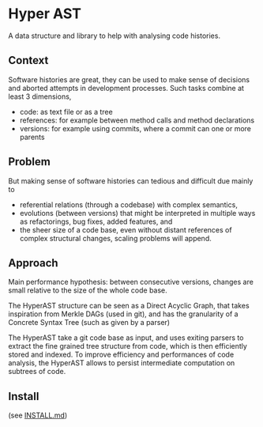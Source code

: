 # Hyper AST
A data structure and library to help with analysing code histories.


## Context
Software histories are great, they can be used to make sense of decisions and aborted attempts in development processes.
Such tasks combine at least 3 dimensions,
- code: as text file or as a tree
- references: for example between method calls and method declarations
- versions: for example using commits, where a commit can one or more parents

## Problem

But making sense of software histories can tedious and difficult due mainly to 
- referential relations (through a codebase) with complex semantics,
- evolutions (between versions) that might be interpreted in multiple ways as refactorings, bug fixes, added features, and
- the sheer size of a code base, even without distant references of complex structural changes, scaling problems will append.

## Approach

Main performance hypothesis: between consecutive versions, changes are small relative to the size of the whole code base.

The HyperAST structure can be seen as a Direct Acyclic Graph, that takes inspiration from Merkle DAGs (used in git), and has the granularity of a Concrete Syntax Tree (such as given by a parser)

The HyperAST take a git code base as input, and uses exiting parsers to extract the fine grained tree structure from code, which is then efficiently stored and indexed.
To improve efficiency and performances of code analysis, the HyperAST allows to persist intermediate computation on subtrees of code.

## Install
(see [INSTALL.md]())
